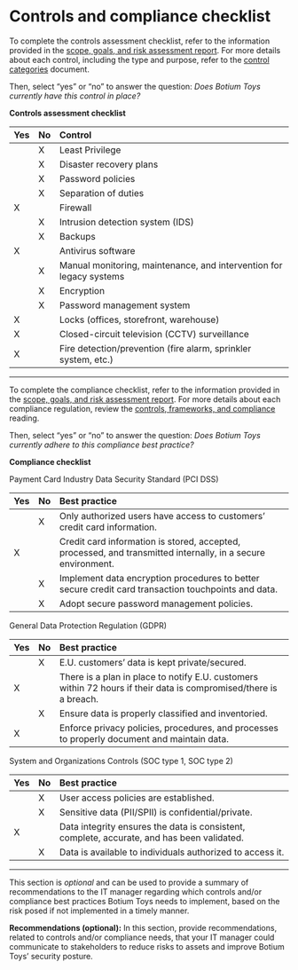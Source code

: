 # Controls and compliance checklist

To complete the controls assessment checklist, refer to the information provided in the [scope, goals, and risk assessment report](https://docs.google.com/document/d/1s2u_RuhRAI40JSh-eZHvaFsV1ZMxcNSWXifHDTOsgFc/template/preview#heading=h.evidx83t54sc). For more details about each control, including the type and purpose, refer to the [control categories](https://docs.google.com/document/d/1btezuy_bMKWoK8pd97ZuzdWB9y6au_zfkrpkfVf8ktI/template/preview) document.

Then, select “yes” or “no” to answer the question: *Does Botium Toys currently have this control in place?* 

**Controls assessment checklist**

|   Yes |     No | Control |
| ----- | ----- | :---- |
|  | X | Least Privilege |
|  | X | Disaster recovery plans |
|  | X | Password policies |
|  | X | Separation of duties |
| X |  | Firewall |
|  | X | Intrusion detection system (IDS) |
|  | X | Backups |
| X |  | Antivirus software |
|  | X | Manual monitoring, maintenance, and intervention for legacy systems |
|  | X | Encryption |
|  | X | Password management system |
| X |  | Locks (offices, storefront, warehouse) |
| X |  | Closed-circuit television (CCTV) surveillance |
| X |  | Fire detection/prevention (fire alarm, sprinkler system, etc.) |

---

To complete the compliance checklist, refer to the information provided in the [scope, goals, and risk assessment report](https://docs.google.com/document/d/1s2u_RuhRAI40JSh-eZHvaFsV1ZMxcNSWXifHDTOsgFc/template/preview). For more details about each compliance regulation, review the [controls, frameworks, and compliance](https://www.coursera.org/learn/foundations-of-cybersecurity/supplement/xu4pr/controls-frameworks-and-compliance) reading.

Then, select “yes” or “no” to answer the question: *Does Botium Toys currently adhere to this compliance best practice?*

**Compliance checklist**

Payment Card Industry Data Security Standard (PCI DSS)

| Yes |     No | Best practice |
| ----- | ----- | :---- |
|  | X | Only authorized users have access to customers’ credit card information.  |
| X |  | Credit card information is stored, accepted, processed, and transmitted internally, in a secure environment. |
|  | X | Implement data encryption procedures to better secure credit card transaction touchpoints and data.  |
|  | X | Adopt secure password management policies. |

General Data Protection Regulation (GDPR)

| Yes |     No | Best practice |
| ----- | ----- | :---- |
|  | X | E.U. customers’ data is kept private/secured. |
| X |  | There is a plan in place to notify E.U. customers within 72 hours if their data is compromised/there is a breach. |
|  | X | Ensure data is properly classified and inventoried. |
| X |  | Enforce privacy policies, procedures, and processes to properly document and maintain data. |

System and Organizations Controls (SOC type 1, SOC type 2\) 

| Yes |     No | Best practice |
| ----- | ----- | :---- |
|  | X | User access policies are established. |
|  | X | Sensitive data (PII/SPII) is confidential/private. |
| X |  | Data integrity ensures the data is consistent, complete, accurate, and has been validated. |
|  | X | Data is available to individuals authorized to access it. |

---

This section is *optional* and can be used to provide a summary of recommendations to the IT manager regarding which controls and/or compliance best practices Botium Toys needs to implement, based on the risk posed if not implemented in a timely manner.

**Recommendations (optional):** In this section, provide recommendations, related to controls and/or compliance needs, that your IT manager could communicate to stakeholders to reduce risks to assets and improve Botium Toys’ security posture.

